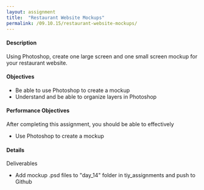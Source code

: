 ```yaml
---
layout: assignment
title:  "Restaurant Website Mockups"
permalink: /09.10.15/restaurant-website-mockups/
---
```

#### Description
Using Photoshop, create one large screen and one small screen mockup for your restaurant website.  

#### Objectives
- Be able to use Photoshop to create a mockup
- Understand and be able to organize layers in Photoshop

#### Performance Objectives
After completing this assignment, you should be able to effectively
- Use Photoshop to create a mockup

#### Details
Deliverables
- Add mockup .psd files to "day_14" folder in tiy\_assignments and push to Github
